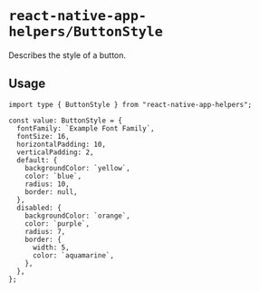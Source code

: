 # `react-native-app-helpers/ButtonStyle`

Describes the style of a button.

## Usage

```tsx
import type { ButtonStyle } from "react-native-app-helpers";

const value: ButtonStyle = {
  fontFamily: `Example Font Family`,
  fontSize: 16,
  horizontalPadding: 10,
  verticalPadding: 2,
  default: {
    backgroundColor: `yellow`,
    color: `blue`,
    radius: 10,
    border: null,
  },
  disabled: {
    backgroundColor: `orange`,
    color: `purple`,
    radius: 7,
    border: {
      width: 5,
      color: `aquamarine`,
    },
  },
};
```
